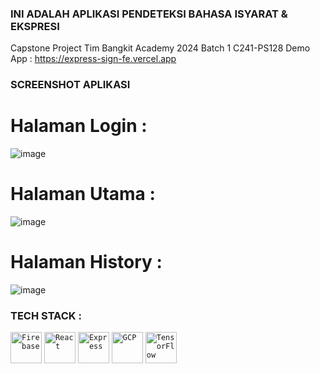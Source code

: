 ### INI ADALAH APLIKASI PENDETEKSI BAHASA ISYARAT & EKSPRESI
Capstone Project Tim Bangkit Academy 2024 Batch 1 C241-PS128
Demo App : https://express-sign-fe.vercel.app

### SCREENSHOT APLIKASI
# Halaman Login : 
![image](https://github.com/Akaza22/Express-Sign-FE/assets/95345862/ea7a976a-3ce9-4111-8854-fad09e22ac2a)

# Halaman Utama : 
![image](https://github.com/Akaza22/Express-Sign-FE/assets/95345862/363acaad-9cab-45b9-8ef4-4a2f1509e954)

# Halaman History : 
![image](https://github.com/Akaza22/Express-Sign-FE/assets/95345862/bba94b88-bc06-4cb1-be02-30c7239a47ad)

### TECH STACK :
<div >
	<code><img width="50" src="https://user-images.githubusercontent.com/25181517/189716855-2c69ca7a-5149-4647-936d-780610911353.png" alt="Firebase" title="Firebase"/></code>
	<code><img width="50" src="https://user-images.githubusercontent.com/25181517/183897015-94a058a6-b86e-4e42-a37f-bf92061753e5.png" alt="React" title="React"/></code>
	<code><img width="50" src="https://user-images.githubusercontent.com/25181517/183859966-a3462d8d-1bc7-4880-b353-e2cbed900ed6.png" alt="Express" title="Express"/></code>
	<code><img width="50" src="https://user-images.githubusercontent.com/25181517/183911547-990692bc-8411-4878-99a0-43506cdb69cf.png" alt="GCP" title="GCP"/></code>
	<code><img width="50" src="https://user-images.githubusercontent.com/25181517/223639822-2a01e63a-a7f9-4a39-8930-61431541bc06.png" alt="TensorFlow" title="TensorFlow"/></code>
</div>
